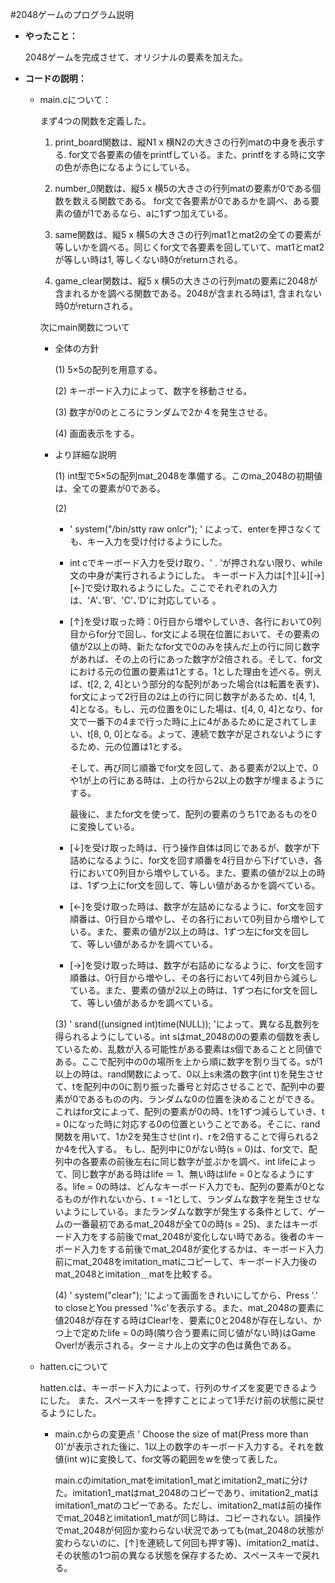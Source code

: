 #2048ゲームのプログラム説明

- __やったこと：__

    2048ゲームを完成させて、オリジナルの要素を加えた。

 - __コードの説明：__

    - main.cについて：

        まず4つの関数を定義した。
        1. print_board関数は、縦N1 x 横N2の大きさの行列matの中身を表示する.
        for文で各要素の値をprintfしている。また、printfをする時に文字の色が赤色になるようにしている。

        2. number_0関数は、縦5 x 横5の大きさの行列matの要素が0である個数を数える関数である。
        for文で各要素が0であるかを調べ、ある要素の値が1であるなら、aに1ずつ加えている。

        3. same関数は、縦5 x 横5の大きさの行列mat1とmat2の全ての要素が等しいかを調べる。同じくfor文で各要素を回していて、mat1とmat2が等しい時は1, 等しくない時0がreturnされる。

        4. game_clear関数は、縦5 x 横5の大きさの行列matの要素に2048が含まれるかを調べる関数である。2048が含まれる時は1, 含まれない時0がreturnされる。

        次にmain関数について

        - 全体の方針
        
            (1) 5×5の配列を用意する。
            
            (2) キーボード入力によって、数字を移動させる。
            
            (3) 数字が0のところにランダムで2か４を発生させる。

            (4) 画面表示をする。
        
        - より詳細な説明

            (1) int型で5×5の配列mat_2048を準備する。このma_2048の初期値は、全ての要素が0である。

            (2) 
            
            - ' system("/bin/stty raw onlcr"); ' によって、enterを押さなくても、キー入力を受け付けるようにした。

            - int cでキーボード入力を受け取り、' . 'が押されない限り、while文の中身が実行されるようにした。
            キーボード入力は[↑][↓][→][←]で受け取れるようにした。ここでそれぞれの入力は、'A'、’B’、'C'、’D'に対応している
            。

            - [↑]を受け取った時：0行目から増やしていき、各行において0列目からfor分で回し、for文による現在位置において、その要素の値が2以上の時、新たなfor文で0のみを挟んだ上の行に同じ数字があれば、その上の行にあった数字が2倍される。そして、for文における元の位置の要素は1とする。1とした理由を述べる。例えば、t[2, 2, 4]という部分的な配列があった場合(tは転置を表す)、for文によって2行目の2は上の行に同じ数字があるため、t[4, 1, 4]となる。もし、元の位置を0にした場は、t[4, 0, 4]となり、for文で一番下の4まで行った時に上に4があるために足されてしまい、t[8, 0, 0]となる。よって、連続で数字が足されないようにするため、元の位置は1とする。

                そして、再び同じ順番でfor文を回して、ある要素が2以上で、0や1が上の行にある時は、上の行から2以上の数字が埋まるようにする。

                最後に、またfor文を使って、配列の要素のうち1であるものを0に変換している。

            - [↓]を受け取った時は、行う操作自体は同じであるが、数字が下詰めになるように、for文を回す順番を4行目から下げていき、各行において0列目から増やしている。また、要素の値が2以上の時は、1ずつ上にfor文を回して、等しい値があるかを調べている。

            - [←]を受け取った時は、数字が左詰めになるように、for文を回す順番は、0行目から増やし、その各行において0列目から増やしている。また、要素の値が2以上の時は、1ずつ左にfor文を回して、等しい値があるかを調べている。

            - [→]を受け取った時は、数字が右詰めになるように、for文を回す順番は、0行目から増やし、その各行において4列目から減らしている。また、要素の値が2以上の時は、1ずつ右にfor文を回して、等しい値があるかを調べている。

            (3) ' srand((unsigned int)time(NULL)); 'によって、異なる乱数列を得られるようにしている。int sはmat_2048の0の要素の個数を表しているため、乱数が入る可能性がある要素はs個であることと同値である。ここで配列中の0の場所を上から順に数字を割り当てる。sが1以上の時は、rand関数によって、0以上s未満の数字(int t)を発生させて、tを配列中の0に割り振った番号と対応させることで、配列中の要素が0であるものの内、ランダムな0の位置を決めることができる。これはfor文によって、配列の要素が0の時、tを1ずつ減らしていき、t = 0になった時に対応する0の位置ということである。そこに、rand関数を用いて、1か2を発生させ(int r)、rを2倍することで得られる2か4を代入する。
            もし、配列中に0がない時(s = 0)は、for文で、配列中の各要素の前後左右に同じ数字が並ぶかを調べ、int lifeによって、同じ数字がある時はlife ＝ 1、無い時はlife = 0となるようにする。life = 0の時は、どんなキーボード入力でも、配列の要素が0となるものが作れないから、t = -1として、ランダムな数字を発生させないようにしている。またランダムな数字が発生する条件として、ゲームの一番最初であるmat_2048が全て0の時(s = 25)、またはキーボード入力をする前後でmat_2048が変化しない時である。後者のキーボード入力をする前後でmat_2048が変化するかは、キーボード入力前にmat_2048をimitation_matにコピーして、キーボード入力後のmat_2048とimitation＿matを比較する。

            (4) ' system("clear"); 'によって画面をきれいにしてから、Press '.' to closeとYou pressed '%c'を表示する。また、mat_2048の要素に値2048が存在する時はClear!を、要素に0と2048が存在しない、かつ上で定めたlife = 0の時(隣り合う要素に同じ値がない時)はGame Over!が表示される。ターミナル上の文字の色は黄色である。
    
    - hatten.cについて

        hatten.cは、キーボード入力によって、行列のサイズを変更できるようにした。
        また、スペースキーを押すことによって1手だけ前の状態に戻せるようにした。
        
        - main.cからの変更点
            ' Choose the size of mat(Press more than 0)'が表示された後に、1以上の数字のキーボード入力する。それを数値(int w)に変換して、for文等の範囲をwを使って表した。

            main.cのimitation_matをimitation1_matとimitation2_matに分けた。imitation1_matはmat_2048のコピーであり、imitation2_matはimitation1_matのコピーである。ただし、imitation2_matは前の操作でmat_2048とimitation1_matが同じ時は、コピーされない。誤操作でmat_2048が何回か変わらない状況であっても(mat_2048の状態が変わらないのに、[↑]を連続して何回も押す等)、imitation2_matは、その状態の1つ前の異なる状態を保存するため、スペースキーで戻れる。